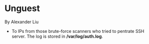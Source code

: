 Unguest
======

By Alexander Liu

* To IPs from those brute-force scanners who tried to pentrate SSH server. The log is stored in **/var/log/auth.log**.
